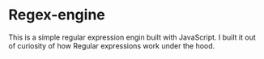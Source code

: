 # Regex-engine

This is a simple regular expression engin built with JavaScript.
I built it out of curiosity of how Regular expressions work under the hood.